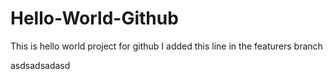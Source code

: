 # Hello-World-Github
This is hello world project for github
I added this line in the featurers branch


asdsadsadasd
